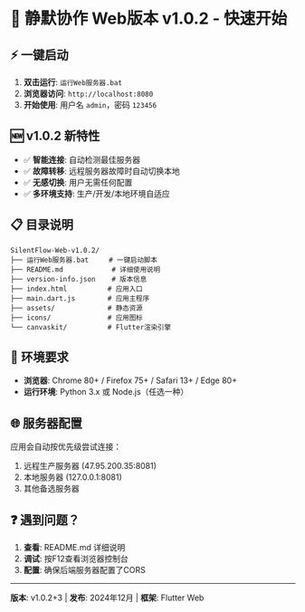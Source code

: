 # 🚀 静默协作 Web版本 v1.0.2 - 快速开始

## ⚡ 一键启动
1. **双击运行**: `运行Web服务器.bat`
2. **浏览器访问**: `http://localhost:8080`
3. **开始使用**: 用户名 `admin`，密码 `123456`

## 🆕 v1.0.2 新特性
- ✅ **智能连接**: 自动检测最佳服务器
- ✅ **故障转移**: 远程服务器故障时自动切换本地
- ✅ **无感切换**: 用户无需任何配置
- ✅ **多环境支持**: 生产/开发/本地环境自适应

## 📋 目录说明
```
SilentFlow-Web-v1.0.2/
├── 运行Web服务器.bat     # 一键启动脚本
├── README.md            # 详细使用说明
├── version-info.json    # 版本信息
├── index.html          # 应用入口
├── main.dart.js        # 应用主程序
├── assets/             # 静态资源
├── icons/              # 应用图标
└── canvaskit/          # Flutter渲染引擎
```

## 🔧 环境要求
- **浏览器**: Chrome 80+ / Firefox 75+ / Safari 13+ / Edge 80+
- **运行环境**: Python 3.x 或 Node.js（任选一种）

## 🌐 服务器配置
应用会自动按优先级尝试连接：
1. 远程生产服务器 (47.95.200.35:8081)
2. 本地服务器 (127.0.0.1:8081)
3. 其他备选服务器

## ❓ 遇到问题？
1. **查看**: README.md 详细说明
2. **调试**: 按F12查看浏览器控制台
3. **配置**: 确保后端服务器配置了CORS

---
**版本**: v1.0.2+3 | **发布**: 2024年12月 | **框架**: Flutter Web
